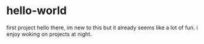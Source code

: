 # hello-world
first project 
hello there, im new to this but it already seems like a lot of fun.
i enjoy woking on projects at night. 
